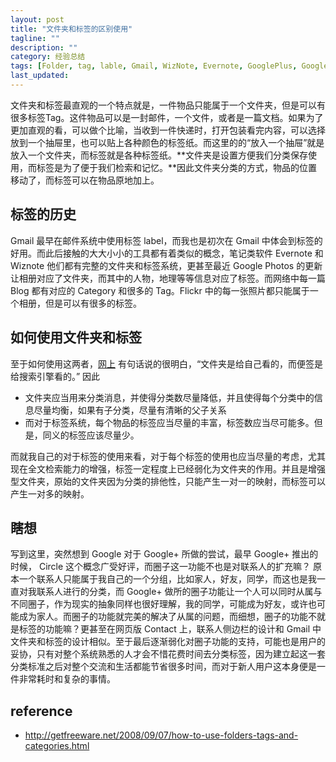 ```yaml
---
layout: post
title: "文件夹和标签的区别使用"
tagline: ""
description: ""
category: 经验总结
tags: [Folder, tag, lable, Gmail, WizNote, Evernote, GooglePlus, Google]
last_updated: 
---
```



文件夹和标签最直观的一个特点就是，一件物品只能属于一个文件夹，但是可以有很多标签Tag。这件物品可以是一封邮件，一个文件，或者是一篇文档。如果为了更加直观的看，可以做个比喻，当收到一件快递时，打开包装看完内容，可以选择放到一个抽屉里，也可以贴上各种颜色的标签纸。而这里的的“放入一个抽屉”就是放入一个文件夹，而标签就是各种标签纸。**文件夹是设置方便我们分类保存使用，而标签是为了便于我们检索和记忆。**因此文件夹分类的方式，物品的位置移动了，而标签可以在物品原地加上。

## 标签的历史

Gmail 最早在邮件系统中使用标签 label，而我也是初次在 Gmail 中体会到标签的好用。而此后接触的大大小小的工具都有着类似的概念，笔记类软件 Evernote 和 Wiznote 他们都有完整的文件夹和标签系统，更甚至最近 Google Photos 的更新让相册对应了文件夹，而其中的人物，地理等等信息对应了标签。而网络中每一篇 Blog 都有对应的 Category 和很多的 Tag。Flickr 中的每一张照片都只能属于一个相册，但是可以有很多的标签。

## 如何使用文件夹和标签

至于如何使用这两者，[网上](http://webabie.com/tag-and-search/)  有句话说的很明白，“文件夹是给自己看的，而便签是给搜索引擎看的。” 因此

- 文件夹应当用来分类消息，并使得分类数尽量降低，并且使得每个分类中的信息尽量均衡，如果有子分类，尽量有清晰的父子关系
- 而对于标签系统，每个物品的标签应当尽量的丰富，标签数应当尽可能多。但是，同义的标签应该尽量少。

而就我自己的对于标签的使用来看，对于每个标签的使用也应当尽量的考虑，尤其现在全文检索能力的增强，标签一定程度上已经弱化为文件夹的作用。并且是增强型文件夹，原始的文件夹因为分类的排他性，只能产生一对一的映射，而标签可以产生一对多的映射。

## 瞎想

写到这里，突然想到 Google 对于 Google+ 所做的尝试，最早 Google+ 推出的时候， Circle 这个概念广受好评，而圈子这一功能不也是对联系人的扩充嘛？ 原本一个联系人只能属于我自己的一个分组，比如家人，好友，同学，而这也是我一直对我联系人进行的分类，而 Google+ 做所的圈子功能让一个人可以同时从属与不同圈子，作为现实的抽象同样也很好理解，我的同学，可能成为好友，或许也可能成为家人。而圈子的功能就完美的解决了从属的问题，而细想，圈子的功能不就是标签的功能嘛？更甚至在网页版 Contact 上，联系人侧边栏的设计和 Gmail 中文件夹和标签的设计相似。至于最后逐渐弱化对圈子功能的支持，可能也是用户的妥协，只有对整个系统熟悉的人才会不惜花费时间去分类标签，因为建立起这一套分类标准之后对整个交流和生活都能节省很多时间，而对于新人用户这本身便是一件非常耗时和复杂的事情。


## reference

- <http://getfreeware.net/2008/09/07/how-to-use-folders-tags-and-categories.html>